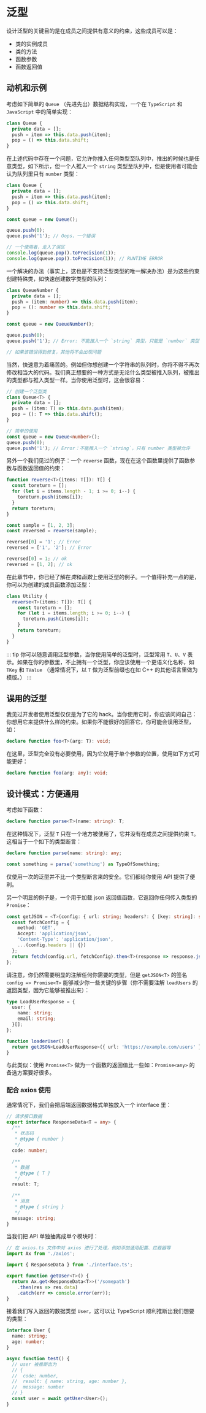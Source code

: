 # 泛型

设计泛型的关键目的是在成员之间提供有意义的约束，这些成员可以是：

- 类的实例成员
- 类的方法
- 函数参数
- 函数返回值

## 动机和示例

考虑如下简单的 `Queue` （先进先出）数据结构实现，一个在 `TypeScript` 和 `JavaScript` 中的简单实现：

```ts
class Queue {
  private data = [];
  push = item => this.data.push(item);
  pop = () => this.data.shift;
}
```

在上述代码中存在一个问题，它允许你推入任何类型至队列中，推出的时候也是任意类型，如下所示，但一个人推入一个 `string` 类型至队列中，但是使用者可能会认为队列里只有 `number` 类型：

```ts
class Queue {
  private data = [];
  push = item => this.data.push(item);
  pop = () => this.data.shift;
}

const queue = new Queue();

queue.push(0);
queue.push('1'); // Oops，一个错误

// 一个使用者，走入了误区
console.log(queue.pop().toPrecision(1));
console.log(queue.pop().toPrecision(1)); // RUNTIME ERROR
```

一个解决的办法（事实上，这也是不支持泛型类型的唯一解决办法）是为这些约束创建特殊类，如快速创建数字类型的队列：

```ts
class QueueNumber {
  private data = [];
  push = (item: number) => this.data.push(item);
  pop = (): number => this.data.shift;
}

const queue = new QueueNumber();

queue.push(0);
queue.push('1'); // Error: 不能推入一个 `string` 类型，只能是 `number` 类型

// 如果该错误得到修复，其他将不会出现问题
```

当然，快速意为着痛苦的。例如但你想创建一个字符串的队列时，你将不得不再次修改相当大的代码。我们真正想要的一种方式是无论什么类型被推入队列，被推出的类型都与推入类型一样。当你使用泛型时，这会很容易：

```ts
// 创建一个泛型类
class Queue<T> {
  private data = [];
  push = (item: T) => this.data.push(item);
  pop = (): T => this.data.shift();
}

// 简单的使用
const queue = new Queue<number>();
queue.push(0);
queue.push('1'); // Error：不能推入一个 `string`，只有 number 类型被允许
```

另外一个我们见过的例子：一个 `reverse` 函数，现在在这个函数里提供了函数参数与函数返回值的约束：

```ts
function reverse<T>(items: T[]): T[] {
  const toreturn = [];
  for (let i = items.length - 1; i >= 0; i--) {
    toreturn.push(items[i]);
  }
  return toreturn;
}

const sample = [1, 2, 3];
const reversed = reverse(sample);

reversed[0] = '1'; // Error
reversed = ['1', '2']; // Error

reversed[0] = 1; // ok
reversed = [1, 2]; // ok
```

在此章节中，你已经了解在*类*和*函数*上使用泛型的例子。一个值得补充一点的是，你可以为创建的成员函数添加泛型：

```ts
class Utility {
  reverse<T>(items: T[]): T[] {
    const toreturn = [];
    for (let i = items.length; i >= 0; i--) {
      toreturn.push(items[i]);
    }
    return toreturn;
  }
}
```

::: tip
你可以随意调用泛型参数，当你使用简单的泛型时，泛型常用 `T`、`U`、`V` 表示。如果在你的参数里，不止拥有一个泛型，你应该使用一个更语义化名称，如 `TKey` 和 `TValue` （通常情况下，以 `T` 做为泛型前缀也在如 C++ 的其他语言里做为模版。）
:::

## 误用的泛型

我见过开发者使用泛型仅仅是为了它的 hack。当你使用它时，你应该问问自己：你想用它来提供什么样的约束。如果你不能很好的回答它，你可能会误用泛型，如：

```ts
declare function foo<T>(arg: T): void;
```

在这里，泛型完全没有必要使用，因为它仅用于单个参数的位置，使用如下方式可能更好：

```ts
declare function foo(arg: any): void;
```

## 设计模式：方便通用

考虑如下函数：

```ts
declare function parse<T>(name: string): T;
```

在这种情况下，泛型 `T` 只在一个地方被使用了，它并没有在成员之间提供约束 `T`。这相当于一个如下的类型断言：

```ts
declare function parse(name: string): any;

const something = parse('something') as TypeOfSomething;
```

仅使用一次的泛型并不比一个类型断言来的安全。它们都给你使用 API 提供了便利。

另一个明显的例子是，一个用于加载 json 返回值函数，它返回你任何传入类型的 `Promise`：

```ts
const getJSON = <T>(config: { url: string; headers?: { [key: string]: string } }): Promise<T> => {
  const fetchConfig = {
    method: 'GET',
    Accept: 'application/json',
    'Content-Type': 'application/json',
    ...(config.headers || {})
  };
  return fetch(config.url, fetchConfig).then<T>(response => response.json());
};
```

请注意，你仍然需要明显的注解任何你需要的类型，但是 `getJSON<T>` 的签名 `config => Promise<T>` 能够减少你一些关键的步骤（你不需要注解 `loadUsers` 的返回类型，因为它能够被推出来）：

```ts
type LoadUserResponse = {
  user: {
    name: string;
    email: string;
  }[];
};

function loaderUser() {
  return getJSON<LoadUserResponse>({ url: 'https://example.com/users' });
}
```

与此类似：使用 `Promise<T>` 做为一个函数的返回值比一些如：`Promise<any>` 的备选方案要好很多。

### 配合 axios 使用

通常情况下，我们会把后端返回数据格式单独放入一个 interface 里：

```ts
// 请求接口数据
export interface ResponseData<T = any> {
  /**
   * 状态码
   * @type { number }
   */
  code: number;

  /**
   * 数据
   * @type { T }
   */
  result: T;

  /**
   * 消息
   * @type { string }
   */
  message: string;
}
```

当我们把 API 单独抽离成单个模块时：

```ts
// 在 axios.ts 文件中对 axios 进行了处理，例如添加通用配置、拦截器等
import Ax from './axios';

import { ResponseData } from './interface.ts';

export function getUser<T>() {
  return Ax.get<ResponseData<T>>('/somepath')
    .then(res => res.data)
    .catch(err => console.error(err));
}
```

接着我们写入返回的数据类型 `User`，这可以让 TypeScript 顺利推断出我们想要的类型：

```ts
interface User {
  name: string;
  age: number;
}

async function test() {
  // user 被推断出为
  // {
  //  code: number,
  //  result: { name: string, age: number },
  //  message: number
  // }
  const user = await getUser<User>();
}
```
